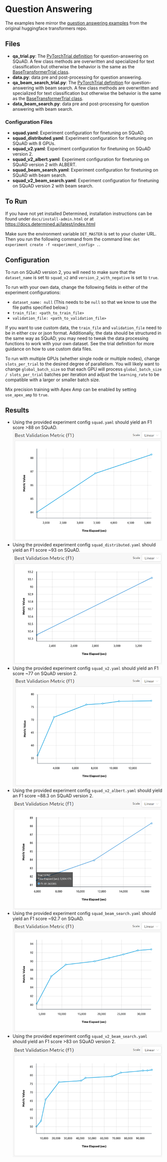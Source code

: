 # Question Answering

The examples here mirror the [question answering examples](https://github.com/huggingface/transformers/tree/master/examples/pytorch/question-answering) from the original huggingface transformers repo.

## Files

- **qa_trial.py**: The [PyTorchTrial definition](https://docs.determined.ai/latest/reference/api/pytorch.html#pytorch-trial) for question-answering on SQuAD. A few class methods are overwritten and specialized for text classification but otherwise the behavior is the same as the [BaseTransformerTrial class](../model_hub/transformers/_trial.py).
- **data.py**: data pre and post-processing for question answering.
- **qa_beam_search_trial.py**: The [PyTorchTrial definition](https://docs.determined.ai/latest/reference/api/pytorch.html#pytorch-trial) for question-answering with beam search. A few class methods are overwritten and specialized for text classification but otherwise the behavior is the same as the [BaseTransformerTrial class](../model_hub/transformers/_trial.py).
- **data_beam_search.py**: data pre and post-processing for question answering with beam search.

### Configuration Files

- **squad.yaml**: Experiment configuration for finetuning on SQuAD.
- **squad_distributed.yaml**: Experiment configuration for finetuning on SQuAD with 8 GPUs.
- **squad_v2.yaml**: Experiment configuration for finetuning on SQuAD version 2.
- **squad_v2_albert.yaml**: Experiment configuration for finetuning on SQuAD version 2 with ALBERT.
- **squad_beam_search.yaml**: Experiment configuration for finetuning on SQuAD with beam search.
- **squad_v2_beam_search.yaml**: Experiment configuration for finetuning on SQuAD version 2 with beam search.

## To Run

If you have not yet installed Determined, installation instructions can be found
under `docs/install-admin.html` or at https://docs.determined.ai/latest/index.html

Make sure the environment variable `DET_MASTER` is set to your cluster URL.
Then you run the following command from the command line: `det experiment create -f <experiment_config> .`.

## Configuration

To run on SQuAD version 2, you will need to make sure that the `dataset_name` is set to `squad_v2` and
`version_2_with_negative` is set to `true`.

To run with your own data, change the following fields in either of the experiment configurations:

- `dataset_name: null` (This needs to be `null` so that we know to use the file paths specified below.)
- `train_file: <path_to_train_file>`
- `validation_file: <path_to_validation_file>`

If you want to use custom data, the `train_file` and `validation_file` need to be in either csv or
json format. Additionally, the data should be structured in the same way as SQuAD; you may need to tweak the data processing
functions to work with your own dataset. See the trial definition for more guidance on how to use custom data files.

To run with multiple GPUs (whether single node or multiple nodes), change `slots_per_trial` to the desired
degree of parallelism. You will likely want to change `global_batch_size` so that each GPU will
process `global_batch_size / slots_per_trial` batches per iteration and adjust the `learning_rate`
to be compatible with a larger or smaller batch size.

Mix precision training with Apex Amp can be enabled by setting `use_apex_amp` to `true`.

## Results

- Using the provided experiment config `squad.yaml` should yield an F1 score >88 on SQuAD.
  ![SQuAD results](./figures/squad.png)
- Using the provided experiment config `squad_distributed.yaml` should yield an F1 score ~93 on SQuAD.
  ![SQuAD distributed results](./figures/squad_distributed.png)
- Using the provided experiment config `squad_v2.yaml` should yield an F1 score ~77 on SQuAD version 2.
  ![SQuAD version 2 results](./figures/squad_v2.png)
- Using the provided experiment config `squad_v2_albert.yaml` should yield an F1 score ~88.3 on SQuAD version 2.
  ![SQuAD version 2 ALBERT results](./figures/squad_v2_albert.png)
- Using the provided experiment config `squad_beam_search.yaml` should yield an F1 score ~92.7 on SQuAD.
  ![SQuAD with beam search results](./figures/squad_beam_search.png)
- Using the provided experiment config `squad_v2_beam_search.yaml` should yield an F1 score >83 on SQuAD version 2.
  ![SQuAD version 2 with beam search results](./figures/squad_v2_beam_search.png)
